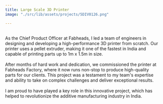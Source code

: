 ```yaml
---
title: Large Scale 3D Printer
image: "./src/lib/assets/projects/5DIV0126.png"

---
```

<br>
As the Chief Product Officer at Fabheads, I led a team of engineers in designing and developing a high-performance 3D printer from scratch. Our printer uses a pellet extruder, making it one of the fastest in India and capable of printing parts up to 1m x 1.5m in size.
<br>
<br>
After months of hard work and dedication, we commissioned the printer at Fabheads Factory, where it now runs non-stop to produce high-quality parts for our clients. This project was a testament to my team's expertise and ability to take on complex challenges and deliver exceptional results.
<br>
<br>
I am proud to have played a key role in this innovative project, which has helped to revolutionize the additive manufacturing industry in India.